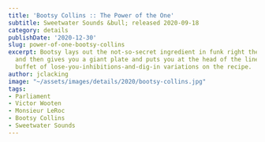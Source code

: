 ```yaml
---
title: 'Bootsy Collins :: The Power of the One'
subtitle: Sweetwater Sounds &bull; released 2020-09-18
category: details
publishDate: '2020-12-30'
slug: power-of-one-bootsy-collins
excerpt: Bootsy lays out the not-so-secret ingredient in funk right there in the title,
  and then gives you a giant plate and puts you at the head of the line of this 70-minute
  buffet of lose-you-inhibitions-and-dig-in variations on the recipe.
author: jclacking
image: "~/assets/images/details/2020/bootsy-collins.jpg"
tags:
- Parliament
- Victor Wooten
- Monsieur LeRoc
- Bootsy Collins
- Sweetwater Sounds
---
```


